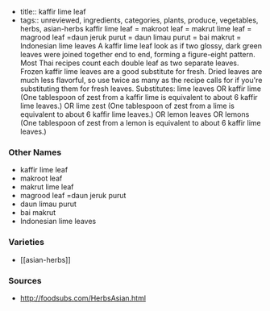 - title:: kaffir lime leaf
- tags:: unreviewed, ingredients, categories, plants, produce, vegetables, herbs, asian-herbs
kaffir lime leaf = makroot leaf = makrut lime leaf = magrood leaf =daun jeruk purut = daun limau purut = bai makrut = Indonesian lime leaves A kaffir lime leaf look as if two glossy, dark green leaves were joined together end to end, forming a figure-eight pattern. Most Thai recipes count each double leaf as two separate leaves. Frozen kaffir lime leaves are a good substitute for fresh. Dried leaves are much less flavorful, so use twice as many as the recipe calls for if you're substituting them for fresh leaves. Substitutes: lime leaves OR kaffir lime (One tablespoon of zest from a kaffir lime is equivalent to about 6 kaffir lime leaves.) OR lime zest (One tablespoon of zest from a lime is equivalent to about 6 kaffir lime leaves.) OR lemon leaves OR lemons (One tablespoon of zest from a lemon is equivalent to about 6 kaffir lime leaves.)

### Other Names

* kaffir lime leaf
* makroot leaf
* makrut lime leaf
* magrood leaf =daun jeruk purut
* daun limau purut
* bai makrut
* Indonesian lime leaves

### Varieties

* [[asian-herbs]]

### Sources
* http://foodsubs.com/HerbsAsian.html
